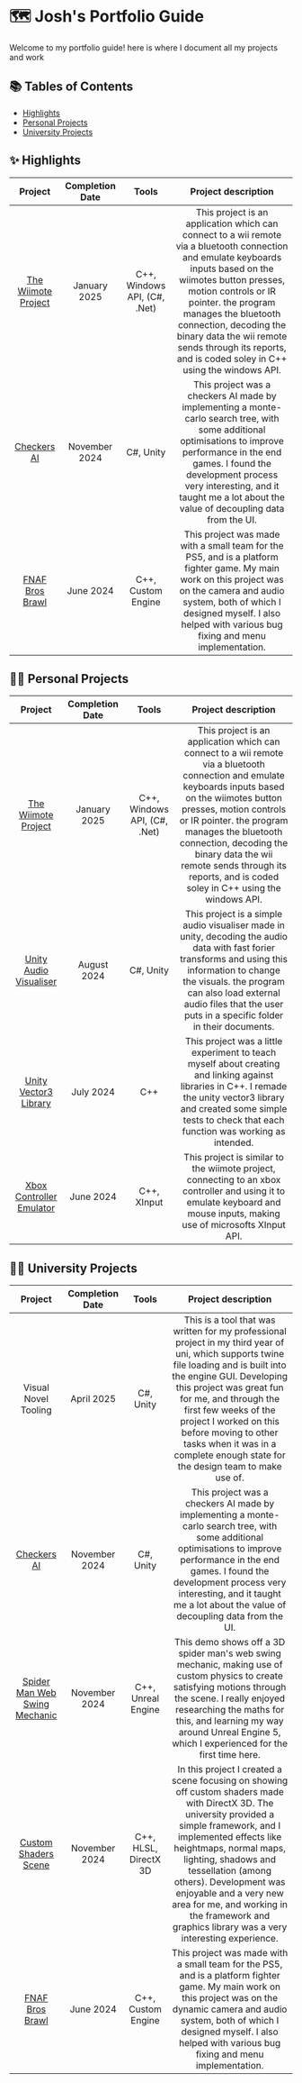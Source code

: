 # 🗺 Josh's Portfolio Guide
Welcome to my portfolio guide! here is where I document all my projects and work

## 📚 Tables of Contents
- [Highlights](https://github.com/dippy2214/Portfolio-Guide/blob/main/README.md#-highlights)
- [Personal Projects](https://github.com/dippy2214/Portfolio-Guide/blob/main/README.md#-highlights)
- [University Projects](https://github.com/dippy2214/Portfolio-Guide/blob/main/README.md#-university-projects)

## ✨ Highlights
| Project | Completion Date | Tools | Project description |
| :-----: | :-------------: | :---: | :-----------------: |
| [The Wiimote Project](https://github.com/dippy2214/The-Wiimote-Project) | January 2025 | C++, Windows API, (C#, .Net) | This project is an application which can connect to a wii remote via a bluetooth connection and emulate keyboards inputs based on the wiimotes button presses, motion controls or IR pointer. the program manages the bluetooth connection, decoding the binary data the wii remote sends through its reports, and is coded soley in C++ using the windows API. |
| [Checkers AI](https://github.com/dippy2214/Checkers-AI) | November 2024 | C#, Unity | This project was a checkers AI made by implementing a monte-carlo search tree, with some additional optimisations to improve performance in the end games. I found the development process very interesting, and it taught me a lot about the value of decoupling data from the UI. |
| [FNAF Bros Brawl](https://github.com/dippy2214/FNAF-Bros-Brawl) | June 2024 | C++, Custom Engine | This project was made with a small team for the PS5, and is a platform fighter game. My main work on this project was on the camera and audio system, both of which I designed myself. I also helped with various bug fixing and menu implementation. |

## 🙋‍♂️ Personal Projects
| Project | Completion Date | Tools | Project description |
| :-----: | :-------------: | :---: | :-----------------: |
| [The Wiimote Project](https://github.com/dippy2214/The-Wiimote-Project) | January 2025 | C++, Windows API, (C#, .Net) | This project is an application which can connect to a wii remote via a bluetooth connection and emulate keyboards inputs based on the wiimotes button presses, motion controls or IR pointer. the program manages the bluetooth connection, decoding the binary data the wii remote sends through its reports, and is coded soley in C++ using the windows API. |
| [Unity Audio Visualiser](https://github.com/dippy2214/Unity-Audio-Visualiser) | August 2024 | C#, Unity | This project is a simple audio visualiser made in unity, decoding the audio data with fast forier transforms and using this information to change the visuals. the program can also load external audio files that the user puts in a specific folder in their documents. |
| [Unity Vector3 Library](https://github.com/dippy2214/Vector3-Library) | July 2024 | C++ | This project was a little experiment to teach myself about creating and linking against libraries in C++. I remade the unity vector3 library and created some simple tests to check that each function was working as intended. |
| [Xbox Controller Emulator](https://github.com/dippy2214/Xbox-Controller-Mouse-and-Keyboard-Emulator) | June 2024 | C++, XInput | This project is similar to the wiimote project, connecting to an xbox controller and using it to emulate keyboard and mouse inputs, making use of microsofts XInput API. |

## 👨‍🏫 University Projects
| Project | Completion Date | Tools | Project description |
| :-----: | :-------------: | :---: | :-----------------: |
| Visual Novel Tooling | April 2025 | C#, Unity | This is a tool that was written for my professional project in my third year of uni, which supports twine file loading and is built into the engine GUI. Developing this project was great fun for me, and through the first few weeks of the project I worked on this before moving to other tasks when it was in a complete enough state for the design team to make use of. |
| [Checkers AI](https://github.com/dippy2214/Checkers-AI) | November 2024 | C#, Unity | This project was a checkers AI made by implementing a monte-carlo search tree, with some additional optimisations to improve performance in the end games. I found the development process very interesting, and it taught me a lot about the value of decoupling data from the UI. |
| [Spider Man Web Swing Mechanic](https://github.com/dippy2214/Web-Swing-Mechanic/blob/main) | November 2024 | C++, Unreal Engine | This demo shows off a 3D spider man's web swing mechanic, making use of custom physics to create satisfying motions through the scene. I really enjoyed researching the maths for this, and learning my way around Unreal Engine 5, which I experienced for the first time here. |
| [Custom Shaders Scene](https://github.com/dippy2214/Custom-Shaders-Scene) | November 2024 | C++, HLSL, DirectX 3D | In this project I created a scene focusing on showing off custom shaders made with DirectX 3D. The university provided a simple framework, and I implemented effects like heightmaps, normal maps, lighting, shadows and tessellation (among others). Development was enjoyable and a very new area for me, and working in the framework and graphics library was a very interesting experience. |
| [FNAF Bros Brawl](https://github.com/dippy2214/FNAF-Bros-Brawl) | June 2024 | C++, Custom Engine | This project was made with a small team for the PS5, and is a platform fighter game. My main work on this project was on the dynamic camera and audio system, both of which I designed myself. I also helped with various bug fixing and menu implementation. |


